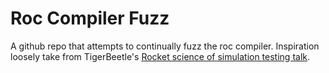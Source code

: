 # Roc Compiler Fuzz

A github repo that attempts to continually fuzz the roc compiler.
Inspiration loosely take from TigerBeetle's [Rocket science of simulation testing talk](https://www.hytradboi.com/2025/c222d11a-6f4d-4211-a243-f5b7fafc8d79-rocket-science-of-simulation-testing). 
